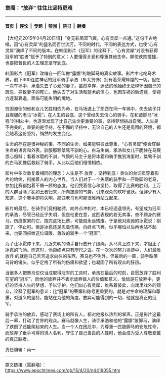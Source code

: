 ### 章阁：“放弃” 往往比坚持更难

---

#### [首页](../../../..?n4416055) &nbsp;|&nbsp; [评论](../../../../../epoch-comment?n4416055) &nbsp;|&nbsp; [专题](../../../../../epoch-special?n4416055) &nbsp;|&nbsp; [禁闻](../../../../../epoch-news?n4416055) &nbsp;|&nbsp; [禁书](../../../../../books?n4416055) &nbsp;|&nbsp; [翻墙](https://github.com/gfw-breaker/nogfw/blob/master/README.md?n4416055)


<div class="post_content" id="artbody" itemprop="articleBody">
 <!-- article content begin -->
 <p>
  【大纪元2015年04月20日讯】“身无彩凤双飞翼，心有灵犀一点通。”这句千古绝唱，因“心有灵犀”的盛名而百世流芳。不同的时代，不同的表达方式，也使“心有灵犀”演绎了不同的版本。在韩国影片《冠军》的诠释下，“心有灵犀”对没有获得冠军的“胜者”赋予了特别的意义：人要懂得关爱和尊重其他生命，即使跌跌撞撞，也要把普世的人生理念坚守到底。
 </p>
 <p>
  韩国影片《冠军》改编自一匹叫做“露娜”的跛脚马的真实故事。影片中叱咤马术界，创下300连胜神话的冠军骑手承浩（车太贤饰）拥有着荣耀辉煌的一切。但在一次车祸中，承浩失去了心爱的妻子。虽然幸存，迷茫的他始终无法释怀因自己的疏忽，导致妻子的死亡。他失去了对生活和骑术的信心，也因车祸的后遗症，使视力逐渐衰退，面临可能失明的境地。
 </p>
 <p>
  穷困潦倒的他和女儿艺胜相依为命，在马场遇上了那匹在同一车祸中，失去幼子并且瘸腿的老马“冰雹”。在人生的谷底，这个曾经失去信心的骑手，在和跛脚马“冰雹”的相处中，也逐渐发现了比自己生命更重要的事，坚持梦想挑战自我。人生是不完美的，重要的是坚持，在不懈的坚持中，无论自己的人生还是周围的环境，都会随着这份坚持，悄然的发生变化。
 </p>
 <p>
  生命的存在是很神秘的事，不同的生命，如果能够彼此尊重，“心有灵犀”便会穿越生命的语言和外表，驯服那颗桀骜不驯的心。白马生病，承浩和女儿干脆住在马厩悉心照料；看着冰雹的不驯，气愤的马主于是将冰雹和骑手推到海里时，桀骜不驯的白马犹豫后救起了骑手，从此以后他们相惜相依。
 </p>
 <p>
  影片中多次重复着相同的理念：人生是不
  <ok href="https://www.epochtimes.com/gb/tag/%E6%94%BE%E5%BC%83.html">
   放弃
  </ok>
  ，坚持到底！类似的台词贯穿着影片的始终，衔接着人的内心世界。当人们对于一个失落的骑手和一匹跛脚的老马，参加比赛都抱着不屑一顾的态度。他们凭着信心和坚持，取得了比赛的胜利，上万的人群目睹了犹如王者归来，所向披靡的气势，引来观众的欢呼雀跃。但鲜少有人知道，这个赛手即将失明，那匹老马也可能很难再站立起来。
 </p>
 <p>
  影片的最后，在骑手们竞相驰骋，向终点冲刺时，本已经遥遥领先，有望成为冠军的承浩，尽管已经近乎失明，但是他更在意，这匹表现的若无其事，奋不顾身的赛马，伤痕累累的它，跑完这场比赛，可能就永远残废。于是他对疾驰的冰雹说：别跑了，停止吧。但是冰雹还是忍着伤痛，向终点飞奔，似乎哪怕以后再也站不起来，也要回报给这位温暖、勇敢的骑手一个“冠军”。
 </p>
 <p>
  为了让冰雹停下来，几近失明的骑手自行放开了缰绳，从马背上跌下来，才阻止了冰雹的飞驰。而这时，他距终点只有咫尺之遥。在一次次的努力拚搏中，人们最难
  <ok href="https://www.epochtimes.com/gb/tag/%E6%94%BE%E5%BC%83.html">
   放弃
  </ok>
  的就是自己苦苦追求向往的东西，赛马也不例外。但最后的一幕，骑手跌落马背的镜头，似乎定格了所有的伤痛和欲望；也凝固了所有观众的狂热。
 </p>
 <p>
  当很多人把赛马仅仅当成取得冠军的工具时，承浩在最后的时刻，自愿放弃了胜利在望的“冠军”，而他的放弃并不表示放弃做人的价值和意义，恰恰是在放弃中，更好的坚持人生的梦想，予以守护。他们似心有灵犀，维系着彼此，向戏里戏外的观众，诠释了冠军的意义：比“冠军”的荣耀和称号更重要的，就是对生命的理解和尊重，对道义的坚持，能站在为他的角度，放弃可能得到的一切，他就是真正的冠军。
 </p>
 <p>
  骑手承浩的放弃，感动了赛场上的所有人，都对他报以热烈的掌声。正是影片这最后一幕，打动了世界的观众。赛马就像人生，骑手承浩和他的“露娜”跛脚马，演绎了跌倒了还能爬起来的人生。当一个人在困厄中，为尊重一匹跛脚马的安危性命，而放弃了垂手可得的诱人名利，守住了自己善良的人性时，他会成为受人尊敬爱戴的真正胜者。
 </p>
 <p>
  责任编辑：尚一
 </p>
 <p>
  <!-- article content end -->
  <div id="below_article_ad">
  </div>
 </p>
</div>


---

原文链接（需翻墙）：https://www.epochtimes.com/gb/15/4/20/n4416055.htm
